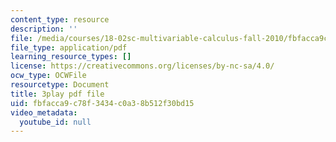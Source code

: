 ```yaml
---
content_type: resource
description: ''
file: /media/courses/18-02sc-multivariable-calculus-fall-2010/fbfacca9c78f3434c0a38b512f30bd15_f2KsJBClJ1g.pdf
file_type: application/pdf
learning_resource_types: []
license: https://creativecommons.org/licenses/by-nc-sa/4.0/
ocw_type: OCWFile
resourcetype: Document
title: 3play pdf file
uid: fbfacca9-c78f-3434-c0a3-8b512f30bd15
video_metadata:
  youtube_id: null
---
```

